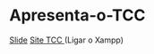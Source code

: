 # Apresenta-o-TCC

[Slide](https://www.canva.com/design/DAGNH7Jy768/7ybOZl5ctr0jZwfGH38vTQ/edit)
[Site TCC ](http://localhost/siteTCC/)(Ligar o Xampp)
